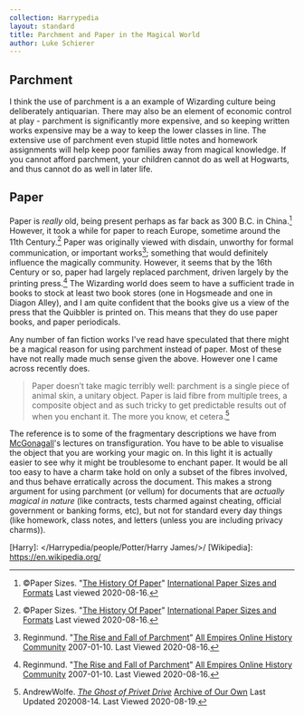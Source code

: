 ```yaml
---
collection: Harrypedia
layout: standard
title: Parchment and Paper in the Magical World
author: Luke Schierer
---
```


## Parchment

I think the use of parchment is a an example of Wizarding culture being
deliberately antiquarian. There may also be an element of economic control at
play - parchment is significantly more expensive, and so keeping written works
expensive may be a way to keep the lower classes in line. The extensive use of
parchment even stupid little notes and homework assignments will help keep poor
families away from magical knowledge. If you cannot afford parchment, your
children cannot do as well at Hogwarts, and thus cannot do as well in later life.

## Paper

Paper is _really_ old, being present perhaps as far back as 300 B.C. in
China.[^200816-7] However, it took a while for paper to reach Europe, sometime
around the 11th Century.[^200816-8] Paper was originally viewed with disdain,
unworthy for formal communication, or important works[^200816-9]; something that
would definitely influence the magically community. However, it seems that by the
16th Century or so, paper had largely replaced parchment, driven largely by the
printing press.[^200816-10] The Wizarding world does seem to have a sufficient
trade in books to stock at least two book stores (one in Hogsmeade and one in
Diagon Alley), and I am quite confident that the books give us a view of the press
that the Quibbler is printed on. This means that they do use paper books, and
paper periodicals.

Any number of fan fiction works I've read have speculated that there might be a
magical reason for using parchment instead of paper. Most of these have not
really made much sense given the above. However one I came across recently
does.

> Paper doesn’t take magic terribly well: parchment is a single piece of
> animal skin, a unitary object. Paper is laid fibre from multiple trees, a
> composite object and as such tricky to get predictable results out of when you
> enchant it. The more you know, et cetera.[^200819-1]

The reference is to some of the fragmentary descriptions we have from
[McGonagall]'s lectures on transfiguration. You have to be able to visualise
the object that you are working your magic on. In this light it is actually
easier to see why it might be troublesome to enchant paper. It would be all
too easy to have a charm take hold on only a subset of the fibres involved, and
thus behave erratically across the document. This makes a strong argument for
using parchment (or vellum) for documents that are _actually magical in nature_
(like contracts, tests charmed against cheating, official government or banking
forms, etc), but not for standard every day things (like homework, class notes,
and letters (unless you are including privacy charms)).

[McGonagall]: /Harrypedia/people/mcgonagall/minerva//
[Dip pen]: https://en.wikipedia.org/wiki/Dip_pen
[Harry]: </Harrypedia/people/Potter/Harry James/>/
[Wikipedia]: https://en.wikipedia.org/

[^230804]: citation needed.

[^200819-1]:
    AndrewWolfe. _[The Ghost of Privet Drive](https://archiveofourown.org/works/21500365)_
    [Archive of Our Own](https://archiveofourown.org) Last Updated 202008-14. Last Viewed 2020-08-19.

[^200816-3]:
    Sinyk. _[Angry Harry and the Seven](https://www.fanfiction.net/s/9750991)_
    [FanFiction](https://www.fanfiction.net/). Last Updated 2013-10-22. Last Viewed
    2020-08-16.

[^200816-4]:
    [Wikipedia](https://en.wikipedia.org/).
    "[Dip pen]" Last Edited 2020-07-24. Last Viewed 2020-08-16

[^200816-5]:
    [Wikipedia](https://en.wikipedia.org/).
    "[Dip pen]" Last Edited 2020-07-24. Last
    Viewed 2020-08-16

[^200816-6]:
    [Wikipedia](https://en.wikipedia.org/).
    "[Dip pen]" Last Edited 2020-07-24. Last
    Viewed 2020-08-16

[^200816-7]:
    ©Paper Sizes. "[The History Of Paper](https://www.papersizes.org/paper-history-overview.htm)"
    [International Paper Sizes and Formats](https://www.papersizes.org/) Last viewed 2020-08-16.

[^200816-8]:
    ©Paper Sizes. "[The History Of Paper](https://www.papersizes.org/paper-history-overview.htm)"
    [International Paper Sizes and Formats](https://www.papersizes.org/) Last viewed
    2020-08-16.

[^200816-9]:
    Reginmund. "[The Rise and Fall of Parchment](http://www.allempires.com/article/index.php?q=parchment)"
    [All Empires Online History Community](http://www.allempires.com/) 2007-01-10. Last Viewed 2020-08-16.

[^200816-10]:
    Reginmund. "[The Rise and Fall of Parchment](http://www.allempires.com/article/index.php?q=parchment)"
    [All Empires Online History Community](http://www.allempires.com/) 2007-01-10.
    Last Viewed 2020-08-16.

[^210220-2]: you see this in a number of works, but I currently remember:

    - Shygui. _[A Fateful Walk](https://www.fanfiction.net/s/12150047)_
      [Chapter 8](https://www.fanfiction.net/s/12150047/8/A-Fateful-Walk).
      Updated: 2018-09-05; Published: 2016-09-15; Last Viewed: 2021-02-20.
    - Sinyk. _[Angry Harry and the Seven](https://www.fanfiction.net/s/9750991)_
      [Chapter 7](https://www.fanfiction.net/s/9750991/17/Angry-Harry-and-the-Seven)
      Updated: 2013-10-22; Published: 2013-10-09; Last Viewed 2021-02-20.
